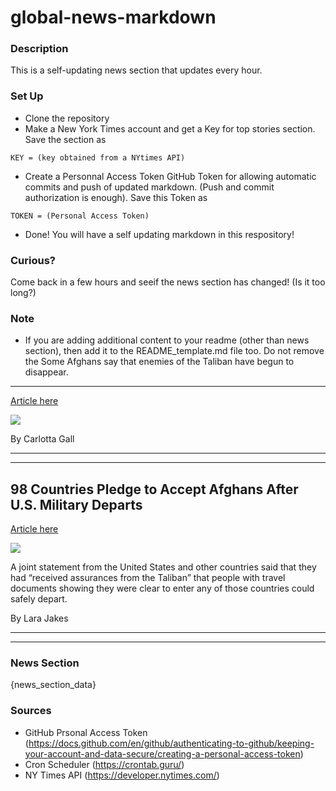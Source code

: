# global-news-markdown

### Description 
This is a self-updating news section that updates every hour.

### Set Up 
* Clone the repository
* Make a New York Times account and get a Key for top stories section. Save the section as 
 ```
 KEY = (key obtained from a NYtimes API)
 ```
*  Create a Personnal Access Token GitHub Token for allowing automatic commits and push of updated markdown. (Push and commit authorization is enough). Save this Token as 
```
TOKEN = (Personal Access Token)
```
* Done! You will have a self updating markdown in this respository!

### Curious?
Come back in a few hours and seeif the news section has changed! (Is it too long?)

### Note
* If you are adding additional content to your readme (other than news section), then add it to the README_template.md file too. Do not remove the Some Afghans say that enemies of the Taliban have begun to disappear.
---------------------------------------------------------------------

[Article here](https://www.nytimes.com/2021/08/29/world/some-afghans-say-that-enemies-of-the-taliban-have-begun-to-disappear.html)

[![](https://static01.nyt.com/images/2021/08/28/world/29afghanistan-briefing-vengeance/merlin_193304067_9c7bc984-0717-4f7d-9f7d-2896c7292e6f-superJumbo.jpg)](https://www.nytimes.com/2021/08/29/world/some-afghans-say-that-enemies-of-the-taliban-have-begun-to-disappear.html)

By Carlotta Gall

* * *

* * *

98 Countries Pledge to Accept Afghans After U.S. Military Departs
-----------------------------------------------------------------

[Article here](https://www.nytimes.com/2021/08/29/us/politics/afghanistan-refugees.html)

[![](https://static01.nyt.com/images/2021/08/28/multimedia/28DC-evacuate-01/28DC-evacuate-01-superJumbo.jpg)](https://www.nytimes.com/2021/08/29/us/politics/afghanistan-refugees.html)

A joint statement from the United States and other countries said that they had “received assurances from the Taliban” that people with travel documents showing they were clear to enter any of those countries could safely depart.

By Lara Jakes

* * *

* * *

### News Section 
{news_section_data}


### Sources 
* GitHub Prsonal Access Token (https://docs.github.com/en/github/authenticating-to-github/keeping-your-account-and-data-secure/creating-a-personal-access-token)
* Cron Scheduler (https://crontab.guru/)
* NY Times API (https://developer.nytimes.com/)

